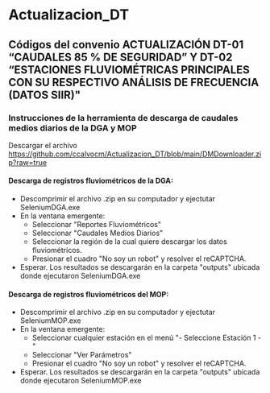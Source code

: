 # Actualizacion_DT

## Códigos del convenio ACTUALIZACIÓN DT-01 “CAUDALES 85 % DE SEGURIDAD” Y DT-02 “ESTACIONES FLUVIOMÉTRICAS PRINCIPALES CON SU RESPECTIVO ANÁLISIS DE FRECUENCIA (DATOS SIIR)"

### Instrucciones de la herramienta de descarga de caudales medios diarios de la DGA y MOP

Descargar el archivo https://github.com/ccalvocm/Actualizacion_DT/blob/main/DMDownloader.zip?raw=true

#### Descarga de registros fluviométricos de la DGA:
- Descomprimir el archivo .zip en su computador y ejectutar SeleniumDGA.exe
- En la ventana emergente:
    * Seleccionar "Reportes Fluviométricos" 
    * Seleccionar "Caudales Medios Diarios"
    * Seleccionar la región de la cual quiere descargar los datos fluviométricos.
    * Presionar el cuadro "No soy un robot" y resolver el reCAPTCHA.
- Esperar. Los resultados se descargarán en la carpeta "outputs" ubicada donde ejecutaron SeleniumDGA.exe

#### Descarga de registros fluviométricos del MOP:
- Descomprimir el archivo .zip en su computador y ejectutar SeleniumMOP.exe
- En la ventana emergente:
    * Seleccionar cualquier estación en el menú "- Seleccione Estación 1 -" 
    * Seleccionar "Ver Parámetros"
    * Presionar el cuadro "No soy un robot" y resolver el reCAPTCHA.
- Esperar. Los resultados se descargarán en la carpeta "outputs" ubicada donde ejecutaron SeleniumMOP.exe
